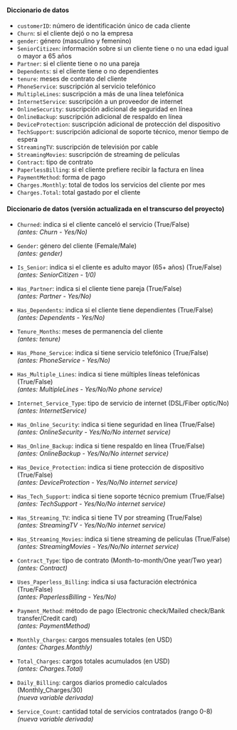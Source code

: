 #### Diccionario de datos

- `customerID`: número de identificación único de cada cliente
- `Churn`: si el cliente dejó o no la empresa
- `gender`: género (masculino y femenino)
- `SeniorCitizen`: información sobre si un cliente tiene o no una edad igual o mayor a 65 años
- `Partner`: si el cliente tiene o no una pareja
- `Dependents`: si el cliente tiene o no dependientes
- `tenure`: meses de contrato del cliente
- `PhoneService`: suscripción al servicio telefónico
- `MultipleLines`: suscripción a más de una línea telefónica
- `InternetService`: suscripción a un proveedor de internet
- `OnlineSecurity`: suscripción adicional de seguridad en línea
- `OnlineBackup`: suscripción adicional de respaldo en línea
- `DeviceProtection`: suscripción adicional de protección del dispositivo
- `TechSupport`: suscripción adicional de soporte técnico, menor tiempo de espera
- `StreamingTV`: suscripción de televisión por cable
- `StreamingMovies`: suscripción de streaming de películas
- `Contract`: tipo de contrato
- `PaperlessBilling`: si el cliente prefiere recibir la factura en línea
- `PaymentMethod`: forma de pago
- `Charges.Monthly`: total de todos los servicios del cliente por mes
- `Charges.Total`: total gastado por el cliente

#### Diccionario de datos (versión actualizada en el transcurso del proyecto)

- `Churned`: indica si el cliente canceló el servicio (True/False)  
  *(antes: Churn - Yes/No)*
  
- `Gender`: género del cliente (Female/Male)  
  *(antes: gender)*

- `Is_Senior`: indica si el cliente es adulto mayor (65+ años) (True/False)  
  *(antes: SeniorCitizen - 1/0)*

- `Has_Partner`: indica si el cliente tiene pareja (True/False)  
  *(antes: Partner - Yes/No)*

- `Has_Dependents`: indica si el cliente tiene dependientes (True/False)  
  *(antes: Dependents - Yes/No)*

- `Tenure_Months`: meses de permanencia del cliente  
  *(antes: tenure)*

- `Has_Phone_Service`: indica si tiene servicio telefónico (True/False)  
  *(antes: PhoneService - Yes/No)*

- `Has_Multiple_Lines`: indica si tiene múltiples líneas telefónicas (True/False)  
  *(antes: MultipleLines - Yes/No/No phone service)*

- `Internet_Service_Type`: tipo de servicio de internet (DSL/Fiber optic/No)  
  *(antes: InternetService)*

- `Has_Online_Security`: indica si tiene seguridad en línea (True/False)  
  *(antes: OnlineSecurity - Yes/No/No internet service)*

- `Has_Online_Backup`: indica si tiene respaldo en línea (True/False)  
  *(antes: OnlineBackup - Yes/No/No internet service)*

- `Has_Device_Protection`: indica si tiene protección de dispositivo (True/False)  
  *(antes: DeviceProtection - Yes/No/No internet service)*

- `Has_Tech_Support`: indica si tiene soporte técnico premium (True/False)  
  *(antes: TechSupport - Yes/No/No internet service)*

- `Has_Streaming_TV`: indica si tiene TV por streaming (True/False)  
  *(antes: StreamingTV - Yes/No/No internet service)*

- `Has_Streaming_Movies`: indica si tiene streaming de películas (True/False)  
  *(antes: StreamingMovies - Yes/No/No internet service)*

- `Contract_Type`: tipo de contrato (Month-to-month/One year/Two year)  
  *(antes: Contract)*

- `Uses_Paperless_Billing`: indica si usa facturación electrónica (True/False)  
  *(antes: PaperlessBilling - Yes/No)*

- `Payment_Method`: método de pago (Electronic check/Mailed check/Bank transfer/Credit card)  
  *(antes: PaymentMethod)*

- `Monthly_Charges`: cargos mensuales totales (en USD)  
  *(antes: Charges.Monthly)*

- `Total_Charges`: cargos totales acumulados (en USD)  
  *(antes: Charges.Total)*

- `Daily_Billing`: cargos diarios promedio calculados (Monthly_Charges/30)  
  *(nueva variable derivada)*

- `Service_Count`: cantidad total de servicios contratados (rango 0-8)  
  *(nueva variable derivada)*